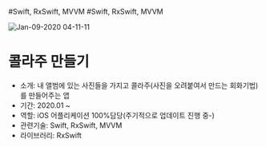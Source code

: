 #Swift, RxSwift, MVVM
#Swift, RxSwift, MVVM

![Jan-09-2020 04-11-11](https://user-images.githubusercontent.com/34432988/72008154-8cfb8b00-3296-11ea-9557-ff9cae69bfd0.gif)

# 콜라주 만들기 
- 소개: 내 앨범에 있는 사진들을 가지고 콜라주(사진을 오려붙여서 만드는 회화기법)를 만들어주는 앱
- 기간: 2020.01 ~
- 역할: iOS 어플리케이션 100%담당(주기적으로 업데이트 진행 중-)
- 관련기술: Swift, RxSwift, MVVM
- 라이브러리: RxSwift
